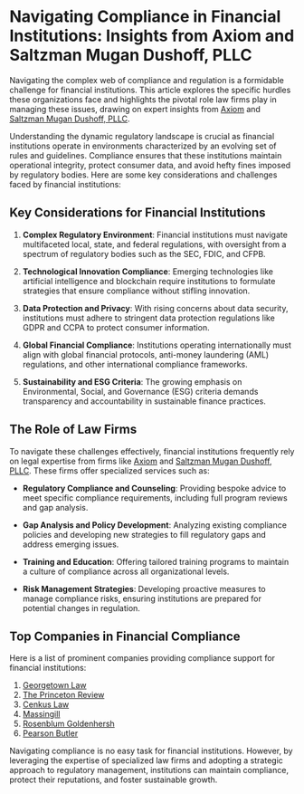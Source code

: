 # Navigating Compliance in Financial Institutions: Insights from Axiom and Saltzman Mugan Dushoff, PLLC

Navigating the complex web of compliance and regulation is a formidable challenge for financial institutions. This article explores the specific hurdles these organizations face and highlights the pivotal role law firms play in managing these issues, drawing on expert insights from [Axiom](dir/axiom_law) and [Saltzman Mugan Dushoff, PLLC](dir/saltzman_mugan_dushoff_pllc).

Understanding the dynamic regulatory landscape is crucial as financial institutions operate in environments characterized by an evolving set of rules and guidelines. Compliance ensures that these institutions maintain operational integrity, protect consumer data, and avoid hefty fines imposed by regulatory bodies. Here are some key considerations and challenges faced by financial institutions:

## Key Considerations for Financial Institutions

1. **Complex Regulatory Environment**: Financial institutions must navigate multifaceted local, state, and federal regulations, with oversight from a spectrum of regulatory bodies such as the SEC, FDIC, and CFPB.

2. **Technological Innovation Compliance**: Emerging technologies like artificial intelligence and blockchain require institutions to formulate strategies that ensure compliance without stifling innovation.

3. **Data Protection and Privacy**: With rising concerns about data security, institutions must adhere to stringent data protection regulations like GDPR and CCPA to protect consumer information.

4. **Global Financial Compliance**: Institutions operating internationally must align with global financial protocols, anti-money laundering (AML) regulations, and other international compliance frameworks.

5. **Sustainability and ESG Criteria**: The growing emphasis on Environmental, Social, and Governance (ESG) criteria demands transparency and accountability in sustainable finance practices.

## The Role of Law Firms

To navigate these challenges effectively, financial institutions frequently rely on legal expertise from firms like [Axiom](dir/axiom_law) and [Saltzman Mugan Dushoff, PLLC](dir/saltzman_mugan_dushoff_pllc). These firms offer specialized services such as:

- **Regulatory Compliance and Counseling**: Providing bespoke advice to meet specific compliance requirements, including full program reviews and gap analysis.
  
- **Gap Analysis and Policy Development**: Analyzing existing compliance policies and developing new strategies to fill regulatory gaps and address emerging issues.

- **Training and Education**: Offering tailored training programs to maintain a culture of compliance across all organizational levels.

- **Risk Management Strategies**: Developing proactive measures to manage compliance risks, ensuring institutions are prepared for potential changes in regulation.

## Top Companies in Financial Compliance

Here is a list of prominent companies providing compliance support for financial institutions:

1. [Georgetown Law](/dir/georgetown_law)
2. [The Princeton Review](/dir/the_princeton_review)
3. [Cenkus Law](/dir/cenkus_law)
4. [Massingill](/dir/massingill)
5. [Rosenblum Goldenhersh](/dir/rosenblum_goldenhersh)
6. [Pearson Butler](/dir/pearson_butler)

Navigating compliance is no easy task for financial institutions. However, by leveraging the expertise of specialized law firms and adopting a strategic approach to regulatory management, institutions can maintain compliance, protect their reputations, and foster sustainable growth.